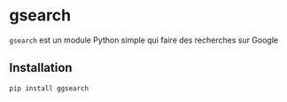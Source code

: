 # gsearch 

`gsearch` est un module Python simple qui faire des recherches sur Google 
## Installation

```bash
pip install ggsearch

